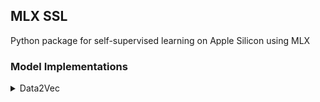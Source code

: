 ## MLX SSL

Python package for self-supervised learning on Apple Silicon using MLX

### Model Implementations

<details><summary>Data2Vec</summary>

```python
from mlx_ssl.models import Data2VecVisionForImageClassification


model = Data2VecVisionForImageClassification.from_pretrained(
    "mlx-community/data2vec-vision-large-ft1k"
)
```

* https://arxiv.org/abs/2202.03555

</details>
